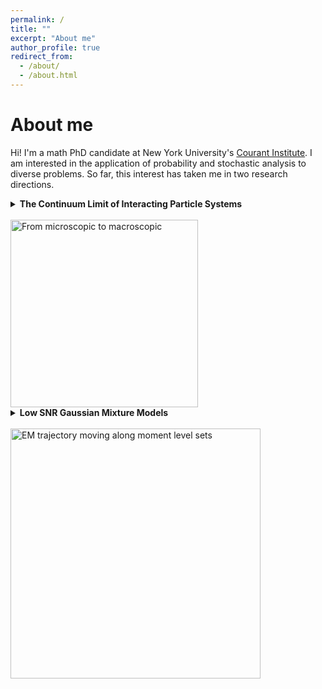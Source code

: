 ```yaml
---
permalink: /
title: ""
excerpt: "About me"
author_profile: true
redirect_from: 
  - /about/
  - /about.html
---
```


About me
======


Hi! I'm a math PhD candidate at New York University's [Courant Institute](https://math.nyu.edu/dynamic/). I am interested in the application of probability and stochastic analysis to diverse problems. So far, this interest has taken me in two research directions. <br>

<details>

  <summary><strong> The Continuum Limit of Interacting Particle Systems</strong> </summary>
<br>
Together with <a href="https://cims.nyu.edu/~weare/">Jonathan Weare</a> (my advisor at Courant), <a href="https://marzuola.web.unc.edu/">Jeremy Marzuola</a> at UNC Chapel Hill, and other collaborators, I have been studying interacting particle system models for particle diffusion on a crystal surface. The overarching question is the following: given a stochastic process governing this diffusion on a microscopic level, can we derive an equation for the collective, macroscopic motion of particles by "zooming out" on this microscopic dynamics? We have approached this problem using a blend of numerical simulation and probabilistic analysis. 
 </details>
 <br>
 <img src="https://anyakatsevich.github.io/images/direction1_2.png"
     alt="From microscopic to macroscopic"
     style="height:300px;" />
    
<br> 
<details>
  
  <summary><strong>Low SNR Gaussian Mixture Models</strong></summary>
  <br>
  My second research direction is in the mathematics of data science. <a href="https://people.math.ethz.ch/~abandeira/">Afonso Bandeira</a> (my second advisor, now at ETH) and I study statistical inference for Gaussian mixture models in the regime of vanishing separation between mixture centers. This regime is of particular interest in applications such as cryo-electron microscopy, in which the mixture centers are known to enjoy additional structure: they are related to each other by the action of a group. We have been exploring the surprising intimate connection between log likelihood maximization algorithms such as EM, and the method of moments, in this regime. 
</details>
<br>
 <img src="https://anyakatsevich.github.io/images/EM_demo_2.png"
     alt="EM trajectory moving along moment level sets"
     style="height:400px;" />
